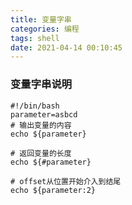 ```yaml
---
title: 变量字串
categories: 编程
tags: shell
date: 2021-04-14 00:10:45
---
```


### 变量字串说明
```shell
#!/bin/bash
parameter=asbcd
# 输出变量的内容
echo ${parameter}

# 返回变量的长度
echo ${#parameter}

# offset从位置开始介入到结尾
echo ${parameter:2}


```
